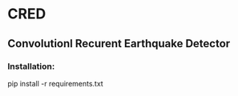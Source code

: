# CRED
## Convolutionl Recurent Earthquake Detector


### Installation:

  pip install -r requirements.txt

